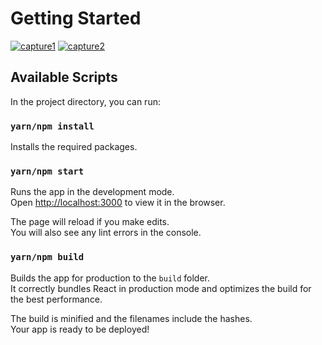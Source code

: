 # Getting Started

<a href="https://ibb.co/F7Vrrft"><img src="https://i.ibb.co/w6skkb1/capture1.png" alt="capture1" border="0"></a>
<a href="https://ibb.co/wBWTzv2"><img src="https://i.ibb.co/q7szrZ2/capture2.png" alt="capture2" border="0"></a><br />

## Available Scripts

In the project directory, you can run:

### `yarn/npm install`

Installs the required packages.

### `yarn/npm start`

Runs the app in the development mode.\
Open [http://localhost:3000](http://localhost:3000) to view it in the browser.

The page will reload if you make edits.\
You will also see any lint errors in the console.

### `yarn/npm build`

Builds the app for production to the `build` folder.\
It correctly bundles React in production mode and optimizes the build for the best performance.

The build is minified and the filenames include the hashes.\
Your app is ready to be deployed!
